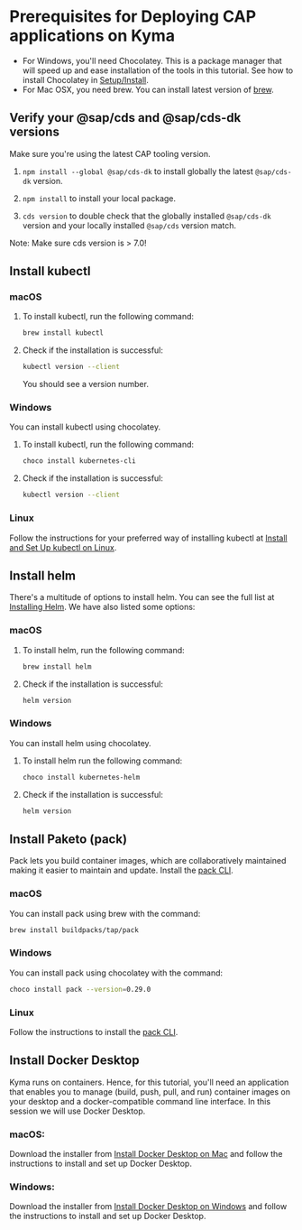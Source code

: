 # Prerequisites for Deploying CAP applications on Kyma
 - For Windows, you'll need Chocolatey. This is a package manager that will speed up and ease installation of the tools in this tutorial. See how to install Chocolatey in [Setup/Install](https://docs.chocolatey.org/en-us/choco/setup).
 - For Mac OSX, you need brew. You can install latest version of [brew](https://brew.sh/).

## Verify your @sap/cds and @sap/cds-dk versions

Make sure you're using the latest CAP tooling version.

1. `npm install --global @sap/cds-dk` to install globally the latest `@sap/cds-dk` version.

1. `npm install` to install your local package.

2. `cds version` to double check that the globally installed `@sap/cds-dk` version and your locally installed `@sap/cds` version match.

Note: Make sure cds version is > 7.0!

## Install kubectl

### macOS
1. To install kubectl, run the following command:
    
    ```bash
    brew install kubectl
    ```
    
2. Check if the installation is successful:
    
    ```bash
    kubectl version --client
    ```
    
    You should see a version number.
    
### Windows
You can install kubectl using chocolatey.
1. To install kubectl, run the following command:
    
    ```bash
    choco install kubernetes-cli
    ```
    
2. Check if the installation is successful:
    
    ```bash
    kubectl version --client
    ```

### Linux
Follow the instructions for your preferred way of installing kubectl at [Install and Set Up kubectl on Linux](https://kubernetes.io/docs/tasks/tools/install-kubectl-linux/).

## Install helm

There's a multitude of options to install helm. You can see the full list at [Installing Helm](https://helm.sh/docs/intro/install/). We have also listed some options:

### macOS
1. To install helm, run the following command:
    
    ```bash
    brew install helm
    ```
    
2. Check if the installation is successful:
    
    ```bash
    helm version
    ```
    
### Windows
You can install helm using chocolatey.
1. To install helm run the following command:
    
    ```bash
    choco install kubernetes-helm
    ```
2. Check if the installation is successful:
   
    ```bash
    helm version
    ```

## Install Paketo (pack)
Pack lets you build container images, which are collaboratively maintained making it easier to maintain and update.
Install the [pack CLI](https://buildpacks.io/docs/tools/pack/#install).

### macOS
You can install pack using brew with the command:

```bash
brew install buildpacks/tap/pack
```
    
### Windows
You can install pack using chocolatey with the command:

 ```bash
 choco install pack --version=0.29.0
 ```
    
### Linux
Follow the instructions to install the [pack CLI](https://buildpacks.io/docs/tools/pack/#install).


## Install Docker Desktop

Kyma runs on containers. Hence, for this tutorial, you'll need an application that enables you to manage (build, push, pull, and run) container images on your desktop and a docker-compatible command line interface. In this session we will use Docker Desktop.
### macOS:
 Download the installer from [Install Docker Desktop on Mac](https://docs.docker.com/desktop/mac/install/) and follow the instructions to install and set up Docker Desktop.

### Windows:
 Download the installer from [Install Docker Desktop on Windows](https://docs.docker.com/desktop/windows/install/) and follow the instructions to install and set up Docker Desktop.




